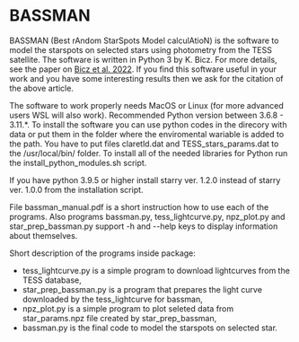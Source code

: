# BASSMAN

BASSMAN (Best rAndom StarSpots Model calculAtioN) is the software to model the starspots on selected stars using photometry from the TESS satellite. The software is written in Python 3 by K. Bicz. For more details, see the paper on [Bicz et al. 2022](https://iopscience.iop.org/article/10.3847/1538-4357/ac7ab3). If you find this software useful in your work and you have some interesting results then we ask for the citation of the above article.

The software to work properly needs MacOS or Linux (for more advanced users WSL will also work). Recommended Python version between 3.6.8 - 3.11.*. To install the software you can use python codes in the direcory with data or put them in the folder where the enviromental wariable is added to the path. You have to put files claretld.dat and TESS_stars_params.dat to the /usr/local/bin/ folder. To install all of the needed libraries for Python run the install_python_modules.sh script. 

If you have python 3.9.5 or higher install starry ver. 1.2.0 instead of starry ver. 1.0.0 from the installation script.

File bassman_manual.pdf is a short instruction how to use each of the programs. Also programs bassman.py, tess_lightcurve.py, npz_plot.py and star_prep_bassman.py support -h and --help keys to display information about themselves. 

Short description of the programs inside package:
- tess_lightcurve.py is a simple program to download lightcurves from the TESS database,
- star_prep_bassman.py is a program that prepares the light curve downloaded by the tess_lightcurve for bassman,
- npz_plot.py is a simple program to plot seleted data from star_params.npz file created by star_prep_bassman,
- bassman.py is the final code to model the starspots on selected star.
